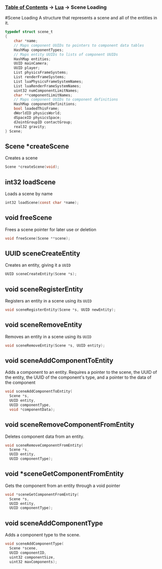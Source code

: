 ### [Table of Contents](../main.md) -> [Lua](Lua.md) -> Scene Loading

#Scene Loading
A structure that represents a scene and all of the entities in it.
```c
typedef struct scene_t
{
	char *name;
	// Maps component UUIDs to pointers to component data tables
	HashMap componentTypes;
	// Maps entity UUIDs to lists of component UUIDs
	HashMap entities;
	UUID mainCamera;
	UUID player;
	List physicsFrameSystems;
	List renderFrameSystems;
	List luaPhysicsFrameSystemNames;
	List luaRenderFrameSystemNames;
	uint32 numComponentLimitNames;
	char **componentLimitNames;
	// Maps component UUIDs to component definitions
	HashMap componentDefinitions;
	bool loadedThisFrame;
	dWorldID physicsWorld;
	dSpaceID physicsSpace;
	dJointGroupID contactGroup;
	real32 gravity;
} Scene;
```

## Scene *createScene
Creates a scene
```c
Scene *createScene(void);
```

## int32 loadScene
Loads a scene by name
```c
int32 loadScene(const char *name);
```

## void freeScene
Frees a scene pointer for later use or deletion
```c
void freeScene(Scene **scene);
```
## UUID sceneCreateEntity
Creates an entity, giving it a `UUID`
```c
UUID sceneCreateEntity(Scene *s);
```
## void sceneRegisterEntity
Registers an entity in a scene using its `UUID`
```c
void sceneRegisterEntity(Scene *s, UUID newEntity);
```
## void sceneRemoveEntity
Removes an entity in a scene using its `UUID`
```c
void sceneRemoveEntity(Scene *s, UUID entity);
```
## void sceneAddComponentToEntity
Adds a component to an entity. Requires a pointer to the scene, the UUID of the entity, the UUID of the component's type, and a pointer to the data of the component
```c
void sceneAddComponentToEntity(
  Scene *s,
  UUID entity,
  UUID componentType,
  void *componentData);
```
## void sceneRemoveComponentFromEntity
Deletes component data from an entity.
```c
void sceneRemoveComponentFromEntity(
  Scene *s,
  UUID entity,
  UUID componentType);
```
## void *sceneGetComponentFromEntity
Gets the component from an entity through a void pointer
```c
void *sceneGetComponentFromEntity(
  Scene *s,
  UUID entity,
  UUID componentType);
```
## void sceneAddComponentType
Adds a component type to the scene.
```c
void sceneAddComponentType(
  Scene *scene,
  UUID componentID,
  uint32 componentSize,
  uint32 maxComponents);
```

